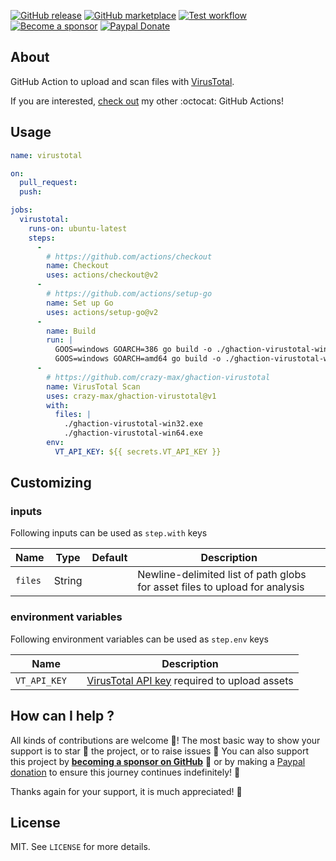 [![GitHub release](https://img.shields.io/github/release/crazy-max/ghaction-virustotal.svg?style=flat-square)](https://github.com/crazy-max/ghaction-virustotal/releases/latest)
[![GitHub marketplace](https://img.shields.io/badge/marketplace-virustotal--github--action-blue?logo=github&style=flat-square)](https://github.com/marketplace/actions/virustotal-github-action)
[![Test workflow](https://github.com/crazy-max/ghaction-virustotal/workflows/test/badge.svg)](https://github.com/crazy-max/ghaction-virustotal/actions?workflow=test)
[![Become a sponsor](https://img.shields.io/badge/sponsor-crazy--max-181717.svg?logo=github&style=flat-square)](https://github.com/sponsors/crazy-max)
[![Paypal Donate](https://img.shields.io/badge/donate-paypal-00457c.svg?logo=paypal&style=flat-square)](https://www.paypal.me/crazyws)

## About

GitHub Action to upload and scan files with [VirusTotal](https://www.virustotal.com).

If you are interested, [check out](https://git.io/Je09Y) my other :octocat: GitHub Actions!

## Usage

```yaml
name: virustotal

on:
  pull_request:
  push:

jobs:
  virustotal:
    runs-on: ubuntu-latest
    steps:
      -
        # https://github.com/actions/checkout
        name: Checkout
        uses: actions/checkout@v2
      -
        # https://github.com/actions/setup-go
        name: Set up Go
        uses: actions/setup-go@v2
      -
        name: Build
        run: |
          GOOS=windows GOARCH=386 go build -o ./ghaction-virustotal-win32.exe -v -ldflags "-s -w"
          GOOS=windows GOARCH=amd64 go build -o ./ghaction-virustotal-win64.exe -v -ldflags "-s -w"
      -
        # https://github.com/crazy-max/ghaction-virustotal
        name: VirusTotal Scan
        uses: crazy-max/ghaction-virustotal@v1
        with:
          files: |
            ./ghaction-virustotal-win32.exe
            ./ghaction-virustotal-win64.exe
        env:
          VT_API_KEY: ${{ secrets.VT_API_KEY }}
```

## Customizing

### inputs

Following inputs can be used as `step.with` keys

| Name          | Type    | Default   | Description                      |
|---------------|---------|-----------|----------------------------------|
| `files`       | String  |           | Newline-delimited list of path globs for asset files to upload for analysis |

### environment variables

Following environment variables can be used as `step.env` keys

| Name           | Description                           |
|----------------|---------------------------------------|
| `VT_API_KEY  ` | [VirusTotal API key](https://developers.virustotal.com/v3.0/reference#authentication) required to upload assets |

## How can I help ?

All kinds of contributions are welcome :raised_hands:! The most basic way to show your support is to star :star2: the project, or to raise issues :speech_balloon: You can also support this project by [**becoming a sponsor on GitHub**](https://github.com/sponsors/crazy-max) :clap: or by making a [Paypal donation](https://www.paypal.me/crazyws) to ensure this journey continues indefinitely! :rocket:

Thanks again for your support, it is much appreciated! :pray:

## License

MIT. See `LICENSE` for more details.
